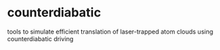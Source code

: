# counterdiabatic
tools to simulate efficient translation of laser-trapped atom clouds using counterdiabatic driving
